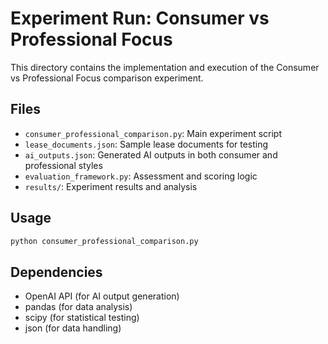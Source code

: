 # Experiment Run: Consumer vs Professional Focus

This directory contains the implementation and execution of the Consumer vs Professional Focus comparison experiment.

## Files
- `consumer_professional_comparison.py`: Main experiment script
- `lease_documents.json`: Sample lease documents for testing
- `ai_outputs.json`: Generated AI outputs in both consumer and professional styles
- `evaluation_framework.py`: Assessment and scoring logic
- `results/`: Experiment results and analysis

## Usage
```bash
python consumer_professional_comparison.py
```

## Dependencies
- OpenAI API (for AI output generation)
- pandas (for data analysis)
- scipy (for statistical testing)
- json (for data handling)